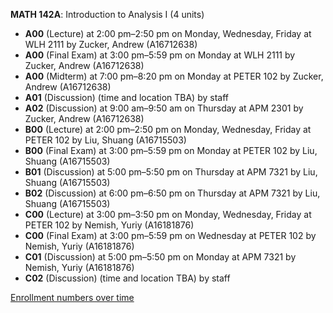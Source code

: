 **MATH 142A**: Introduction to Analysis I (4 units)

- **A00** (Lecture) at 2:00 pm–2:50 pm on Monday, Wednesday, Friday at WLH 2111 by Zucker, Andrew (A16712638)
- **A00** (Final Exam) at 3:00 pm–5:59 pm on Monday at WLH 2111 by Zucker, Andrew (A16712638)
- **A00** (Midterm) at 7:00 pm–8:20 pm on Monday at PETER 102 by Zucker, Andrew (A16712638)
- **A01** (Discussion) (time and location TBA) by staff
- **A02** (Discussion) at 9:00 am–9:50 am on Thursday at APM 2301 by Zucker, Andrew (A16712638)
- **B00** (Lecture) at 2:00 pm–2:50 pm on Monday, Wednesday, Friday at PETER 102 by Liu, Shuang (A16715503)
- **B00** (Final Exam) at 3:00 pm–5:59 pm on Monday at PETER 102 by Liu, Shuang (A16715503)
- **B01** (Discussion) at 5:00 pm–5:50 pm on Thursday at APM 7321 by Liu, Shuang (A16715503)
- **B02** (Discussion) at 6:00 pm–6:50 pm on Thursday at APM 7321 by Liu, Shuang (A16715503)
- **C00** (Lecture) at 3:00 pm–3:50 pm on Monday, Wednesday, Friday at PETER 102 by Nemish, Yuriy (A16181876)
- **C00** (Final Exam) at 3:00 pm–5:59 pm on Wednesday at PETER 102 by Nemish, Yuriy (A16181876)
- **C01** (Discussion) at 5:00 pm–5:50 pm on Monday at APM 7321 by Nemish, Yuriy (A16181876)
- **C02** (Discussion) (time and location TBA) by staff

[Enrollment numbers over time](./MATH142A.tsv)
